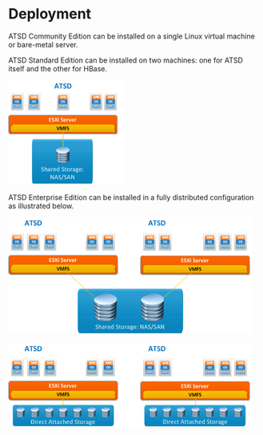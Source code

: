 Deployment
==========

ATSD Community Edition can be installed on a single Linux virtual
machine or bare-metal server.

ATSD Standard Edition can be installed on two machines: one for ATSD
itself and the other for HBase.

![](images/A3.png "A3")

ATSD Enterprise Edition can be installed in a fully distributed
configuration as illustrated below.

![](images/A2.png "ATSD Enterprise Edition Deployment")

![](images/A1.png "A1")